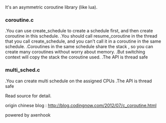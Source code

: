 It's an asymmetric coroutine library (like lua).

### coroutine.c
 .You can use create_schedule to create a schedule first, and then create coroutine in this schedule. 
 .You should call resume_coroutine in the thread that you call create_schedule, and you can't call it in a coroutine in the same schedule.
 .Coroutines in the same schedule share the stack , so you can create many coroutines without worry about memory.
 .But switching context will copy the stack the coroutine used.
 .The API is thread safe

### multi_sched.c
 .You can create multi schedule on the assigned CPUs
 .The API is thread safe

Read source for detail.

origin chinese blog : http://blog.codingnow.com/2012/07/c_coroutine.html

powered by axenhook